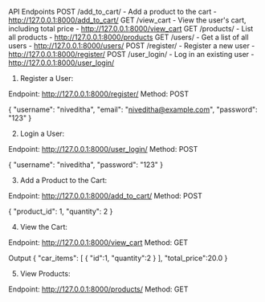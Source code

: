 API Endpoints
POST /add_to_cart/ - Add a product to the cart   -   http://127.0.0.1:8000/add_to_cart/
GET /view_cart - View the user's cart, including total price -   http://127.0.0.1:8000/view_cart
GET /products/ - List all products - http://127.0.0.1:8000/products
GET /users/ - Get a list of all users - http://127.0.0.1:8000/users/
POST /register/ - Register a new user - http://127.0.0.1:8000/register/
POST /user_login/ - Log in an existing user - http://127.0.0.1:8000/user_login/


1. Register a User:

Endpoint: http://127.0.0.1:8000/register/
Method: POST

{
  "username": "niveditha",
  "email": "niveditha@example.com",
  "password": "123"
}

2. Login a User:

Endpoint: http://127.0.0.1:8000/user_login/
Method: POST

{
  "username": "niveditha",
  "password": "123"
}

3. Add a Product to the Cart:

Endpoint: http://127.0.0.1:8000/add_to_cart/
Method: POST

{
  "product_id": 1,
  "quantity": 2
}

4. View the Cart:

Endpoint: http://127.0.0.1:8000/view_cart
Method: GET

Output
{
  "car_items": [
    {
      "id":1,
      "quantity":2
    }
  ],
  "total_price":20.0
}


5. View Products:

Endpoint: http://127.0.0.1:8000/products/
Method: GET
